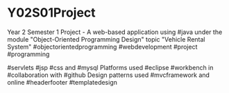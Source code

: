 # Y02S01Project
Year 2 Semester 1 Project - A web-based application using #java
under the module "Object-Oriented Programming Design"
topic "Vehicle Rental System"
#objectorientedprogramming
#webdevelopment #project #programming

#servlets #jsp #css and #mysql
Platforms used #eclipse #workbench in #collaboration with #github
Design patterns used #mvcframework and online #headerfooter #templatedesign
